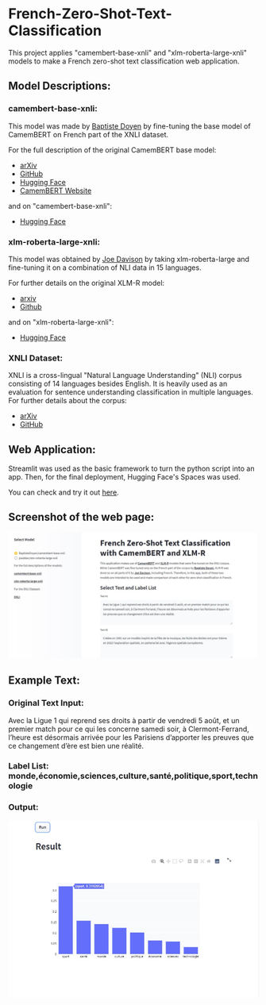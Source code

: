# French-Zero-Shot-Text-Classification

This project applies "camembert-base-xnli" and "xlm-roberta-large-xnli" models to make a French zero-shot text classification web application.

## Model Descriptions:

### camembert-base-xnli:

This model was made by [Baptiste Doyen](https://huggingface.co/BaptisteDoyen) by fine-tuning the base model of CamemBERT on French part of the XNLI dataset. 

For the full description of the original CamemBERT base model:

* [arXiv](https://arxiv.org/abs/1911.03894)
* [GitHub](https://github.com/facebookresearch/fairseq/blob/main/examples/camembert/README.md)
* [Hugging Face](https://huggingface.co/docs/transformers/model_doc/camembert)
* [CamemBERT Website](https://camembert-model.fr/)

and on "camembert-base-xnli":

* [Hugging Face](https://huggingface.co/BaptisteDoyen/camembert-base-xnli)

### xlm-roberta-large-xnli:

This model was obtained by [Joe Davison](https://huggingface.co/joeddav) by taking xlm-roberta-large and fine-tuning it on a combination of NLI data in 15 languages.

For further details on the original XLM-R model:

* [arxiv](https://arxiv.org/abs/1911.02116)
* [Github](https://github.com/facebookresearch/fairseq/tree/main/examples/xlmr)

and on "xlm-roberta-large-xnli":

* [Hugging Face](https://huggingface.co/joeddav/xlm-roberta-large-xnli)

### XNLI Dataset:

XNLI is a cross-lingual "Natural Language Understanding" (NLI) corpus consisting of 14 languages besides English. It is heavily used as an evaluation for sentence understanding classification in multiple languages. For further details about the corpus:

* [arXiv](https://arxiv.org/abs/1809.05053)
* [GitHub](https://github.com/facebookresearch/XNLI)

## Web Application:
Streamlit was used as the basic framework to turn the python script into an app. Then, for the final deployment, Hugging Face's Spaces was used.

You can check and try it out [here](https://huggingface.co/spaces/azizbarank/French-Zero-Shot-Text-Classification).

## Screenshot of the web page:
![Screenshot of the web page](https://github.com/ThatCodeCodingGuy/French-Zero-Shot-Text-Classification/blob/main/web_app.jpg)

## Example Text:
### Original Text Input:

Avec la Ligue 1 qui reprend ses droits à partir de vendredi 5 août, et un premier match pour ce qui les concerne samedi soir, à Clermont-Ferrand, l’heure est désormais arrivée pour les Parisiens d’apporter les preuves que ce changement d’ère est bien une réalité.

### Label List: monde,économie,sciences,culture,santé,politique,sport,technologie



### Output:
![Output](https://github.com/ThatCodeCodingGuy/French-Zero-Shot-Text-Classification/blob/main/result.jpg)
